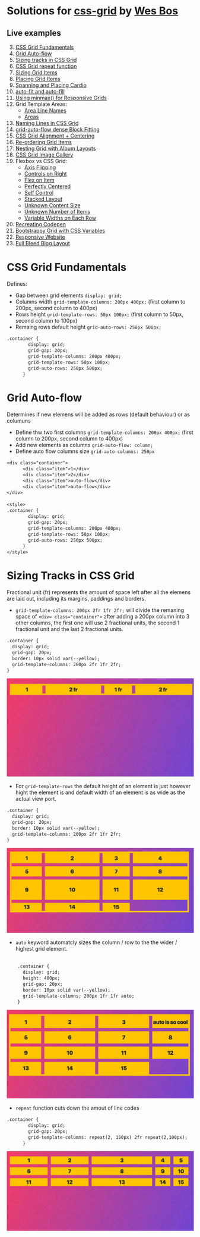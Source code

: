 # Solutions for [css-grid](https://cssgrid.io/) by [Wes Bos](https://github.com/wesbos/)

## Live examples

3.  [CSS Grid Fundamentals](#css-grid-fundamentals)
4.  [Grid Auto-flow](#grid-auto-flow)
5.  [Sizing tracks in CSS Grid](#Sizing-Tracks-in-CSS-Grid)
6.  [CSS Grid repeat function](https://jsfiddle.net/8f8xyx86/)
7.  [Sizing Grid Items](https://jsfiddle.net/wqs6tcuk/)
8.  [Placing Grid Items](https://jsfiddle.net/hs5xhvpp/)
9.  [Spanning and Placing Cardio](https://jsfiddle.net/2z7z6o9k/)
10. [auto-fit and auto-fill](https://jsfiddle.net/d1pLngzx/)
11. [Using minmax() for Responsive Grids](https://jsfiddle.net/xthszm2j/)
12. Grid Template Areas:
    - [Area Line Names](https://jsfiddle.net/tkyxomht/)
    - [Areas](https://jsfiddle.net/p0sn7L7v/)
13. [Naming Lines in CSS Grid](https://jsfiddle.net/ygpmn0xh/)
14. [grid-auto-flow dense Block Fitting](https://jsfiddle.net/sxj83p70/)
15. [CSS Grid Alignment + Centering](https://jsfiddle.net/eyL9a2gv/)
16. [Re-ordering Grid Items](https://jsfiddle.net/uscf9mk0/)
17. [Nesting Grid with Album Layouts](https://jsfiddle.net/yn7jak0y/)
18. [CSS Grid Image Gallery](https://jsfiddle.net/cbjzped2/)
19. Flexbox vs CSS Grid:
    - [Axis Flipping](https://jsfiddle.net/pt8hym9s/)
    - [Controls on Right](https://jsfiddle.net/4o7gavuj/)
    - [Flex on Item](https://jsfiddle.net/1u264ftd/)
    - [Perfectly Centered](https://jsfiddle.net/sgbrtrjo/)
    - [Self Control](https://jsfiddle.net/c6gg8pkn/)
    - [Stacked Layout](https://jsfiddle.net/mnfm1sw0/)
    - [Unknown Content Size](https://jsfiddle.net/4ze02bkj/)
    - [Unknown Number of Items](https://jsfiddle.net/Lg7r3jmy/)
    - [Variable Widths on Each Row](https://jsfiddle.net/qymhootd/)
20. [Recreating Codepen](https://jsfiddle.net/br6n54qt/)
21. [Bootstrappy Grid with CSS Variables](https://jsfiddle.net/gLLht2hd/)
22. [Responsive Website](https://jsfiddle.net/bh16ofp8/)
23. [Full Bleed Blog Layout](https://jsfiddle.net/j8w6v3mh/)

# CSS Grid Fundamentals

Defines:

- Gap between grid elements `display: grid;`
- Columns width `grid-template-columns: 200px 400px;` (first column to 200px, second column to 400px)
- Rows height `grid-template-rows: 50px 100px;` (first column to 50px, second column to 100px)
- Remaing rows default height `grid-auto-rows: 250px 500px;`

```
.container {
        display: grid;
        grid-gap: 20px;
        grid-template-columns: 200px 400px;
        grid-template-rows: 50px 100px;
        grid-auto-rows: 250px 500px;
      }
```

# Grid Auto-flow

Determines if new elemens will be added as rows (default behaviour) or as columuns

- Define thw two first columns `grid-template-columns: 200px 400px;` (first column to 200px, second column to 400px)
- Add new elements as columns `grid-auto-flow: column;`
- Define auto flow columns size `grid-auto-columns: 250px`

```
<div class="container">
      <div class="item">1</div>
      <div class="item">2</div>
      <div class="item">auto-flow</div>
      <div class="item">auto-flow</div>
</div>

<style>
.container {
        display: grid;
        grid-gap: 20px;
        grid-template-columns: 200px 400px;
        grid-template-rows: 50px 100px;
        grid-auto-rows: 250px 500px;
      }
</style>
```

# Sizing Tracks in CSS Grid

Fractional unit (fr) represents the amount of space left after all the elemens are laid out, including its margins, paddings and borders.

- `grid-template-columns: 200px 2fr 1fr 2fr;` will divide the remaning space of `<div= class="container">` after adding a 200px column into 3 other columns, the first one will use 2 fractional units, the second 1 fractional unit and the last 2 fractional units.

```
.container {
  display: grid;
  grid-gap: 20px;
  border: 10px solid var(--yellow);
  grid-template-columns: 200px 2fr 1fr 2fr;
}
```

![fractional-units](https://github.com/nsilverio/css-grid/blob/master/assets/images/fractional-unit.png)

- For `grid-template-rows` the default height of an element is just however hight the element is and default width of an element is as wide as the actual view port.

```
.container {
  display: grid;
  grid-gap: 20px;
  border: 10px solid var(--yellow);
  grid-template-columns: 200px 2fr 1fr 2fr;
}
```

![fractional-units2](https://github.com/nsilverio/css-grid/blob/master/assets/images/fractional-unit2.png)

- `auto` keyword automatcly sizes the column / row to the the wider / highest grid element.

```

    .container {
      display: grid;
      height: 400px;
      grid-gap: 20px;
      border: 10px solid var(--yellow);
      grid-template-columns: 200px 1fr 1fr auto;
    }

```

![fractional-units2](https://github.com/nsilverio/css-grid/blob/master/assets/images/auto-keyword.png)

- `repeat` function cuts down the amout of line codes

```
.container {
        display: grid;
        grid-gap: 20px;
        grid-template-columns: repeat(2, 150px) 2fr repeat(2,100px);
      }
```

![fractional-units2](https://github.com/nsilverio/css-grid/blob/master/assets/images/repeat-function.png)
